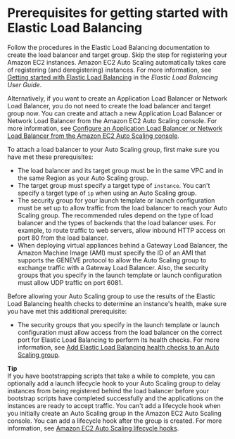 # Prerequisites for getting started with Elastic Load Balancing<a name="getting-started-elastic-load-balancing"></a>

Follow the procedures in the Elastic Load Balancing documentation to create the load balancer and target group\. Skip the step for registering your Amazon EC2 instances\. Amazon EC2 Auto Scaling automatically takes care of registering \(and deregistering\) instances\. For more information, see [Getting started with Elastic Load Balancing](https://docs.aws.amazon.com/elasticloadbalancing/latest/userguide/load-balancer-getting-started.html) in the *Elastic Load Balancing User Guide*\. 

Alternatively, if you want to create an Application Load Balancer or Network Load Balancer, you do not need to create the load balancer and target group now\. You can create and attach a new Application Load Balancer or Network Load Balancer from the Amazon EC2 Auto Scaling console\. For more information, see [Configure an Application Load Balancer or Network Load Balancer from the Amazon EC2 Auto Scaling console](as-create-load-balancer-console.md)\. 

To attach a load balancer to your Auto Scaling group, first make sure you have met these prerequisites:
+ The load balancer and its target group must be in the same VPC and in the same Region as your Auto Scaling group\.
+ The target group must specify a target type of `instance`\. You can't specify a target type of `ip` when using an Auto Scaling group\.
+ The security group for your launch template or launch configuration must be set up to allow traffic from the load balancer to reach your Auto Scaling group\. The recommended rules depend on the type of load balancer and the types of backends that the load balancer uses\. For example, to route traffic to web servers, allow inbound HTTP access on port 80 from the load balancer\. 
+ When deploying virtual appliances behind a Gateway Load Balancer, the Amazon Machine Image \(AMI\) must specify the ID of an AMI that supports the GENEVE protocol to allow the Auto Scaling group to exchange traffic with a Gateway Load Balancer\. Also, the security groups that you specify in the launch template or launch configuration must allow UDP traffic on port 6081\.

Before allowing your Auto Scaling group to use the results of the Elastic Load Balancing health checks to determine an instance's health, make sure you have met this additional prerequisite:
+ The security groups that you specify in the launch template or launch configuration must allow access from the load balancer on the correct port for Elastic Load Balancing to perform its health checks\. For more information, see [Add Elastic Load Balancing health checks to an Auto Scaling group](as-add-elb-healthcheck.md)\.

**Tip**  
If you have bootstrapping scripts that take a while to complete, you can optionally add a launch lifecycle hook to your Auto Scaling group to delay instances from being registered behind the load balancer before your bootstrap scripts have completed successfully and the applications on the instances are ready to accept traffic\. You can't add a lifecycle hook when you initially create an Auto Scaling group in the Amazon EC2 Auto Scaling console\. You can add a lifecycle hook after the group is created\. For more information, see [Amazon EC2 Auto Scaling lifecycle hooks](lifecycle-hooks.md)\. 